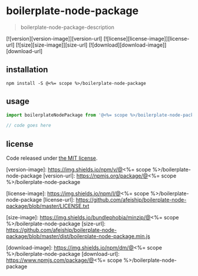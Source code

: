 # boilerplate-node-package
> boilerplate-node-package-description

[![version][version-image]][version-url]
[![license][license-image]][license-url]
[![size][size-image]][size-url]
[![download][download-image]][download-url]

## installation
```shell
npm install -S @<%= scope %>/boilerplate-node-package
```

## usage
```js
import boilerplateNodePackage from '@<%= scope %>/boilerplate-node-package';

// code goes here
```

## license
Code released under [the MIT license](./LICENSE.txt).

[version-image]: https://img.shields.io/npm/v/@<%= scope %>/boilerplate-node-package
[version-url]: https://npmjs.org/package/@<%= scope %>/boilerplate-node-package

[license-image]: https://img.shields.io/npm/l/@<%= scope %>/boilerplate-node-package
[license-url]: https://github.com/afeiship/boilerplate-node-package/blob/master/LICENSE.txt

[size-image]: https://img.shields.io/bundlephobia/minzip/@<%= scope %>/boilerplate-node-package
[size-url]: https://github.com/afeiship/boilerplate-node-package/blob/master/dist/boilerplate-node-package.min.js

[download-image]: https://img.shields.io/npm/dm/@<%= scope %>/boilerplate-node-package
[download-url]: https://www.npmjs.com/package/@<%= scope %>/boilerplate-node-package
